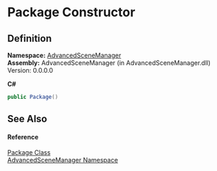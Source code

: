 # Package Constructor




## Definition
**Namespace:** <a href="N_AdvancedSceneManager">AdvancedSceneManager</a>  
**Assembly:** AdvancedSceneManager (in AdvancedSceneManager.dll) Version: 0.0.0.0

**C#**
``` C#
public Package()
```



## See Also


#### Reference
<a href="T_AdvancedSceneManager_Package">Package Class</a>  
<a href="N_AdvancedSceneManager">AdvancedSceneManager Namespace</a>  
